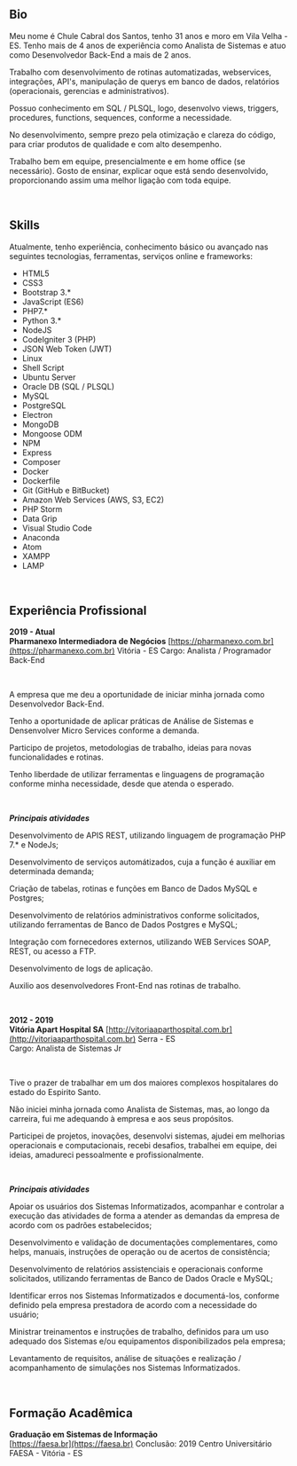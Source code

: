 ## Bio

Meu nome é Chule Cabral dos Santos, tenho 31 anos e moro em Vila Velha - ES. Tenho mais de 4 anos de experiência como Analista de Sistemas e atuo como Desenvolvedor Back-End a mais de 2 anos.

Trabalho com desenvolvimento de rotinas automatizadas, webservices, integrações, API's, manipulação de querys em banco de dados, relatórios (operacionais, gerencias e administrativos).

Possuo conhecimento em SQL / PLSQL, logo, desenvolvo views, triggers, procedures, functions, sequences, conforme a necessidade.

No desenvolvimento, sempre prezo pela otimização e clareza do código, para criar produtos de qualidade e com alto desempenho.

Trabalho bem em equipe, presencialmente e em home office (se necessário). Gosto de ensinar, explicar oque está sendo desenvolvido, proporcionando assim uma melhor ligação com toda equipe.


<br>

## Skills

Atualmente, tenho experiência, conhecimento básico ou avançado nas seguintes tecnologias, ferramentas, serviços online e frameworks:

* HTML5
* CSS3
* Bootstrap 3.*
* JavaScript (ES6)
* PHP7.*
* Python 3.*
* NodeJS
* CodeIgniter 3 (PHP)
* JSON Web Token (JWT)
* Linux
* Shell Script
* Ubuntu Server
* Oracle DB (SQL / PLSQL)
* MySQL
* PostgreSQL
* Electron
* MongoDB
* Mongoose ODM
* NPM
* Express
* Composer
* Docker
* Dockerfile
* Git (GitHub e BitBucket)
* Amazon Web Services (AWS, S3, EC2)
* PHP Storm
* Data Grip
* Visual Studio Code
* Anaconda
* Atom
* XAMPP
* LAMP

<br>

## Experiência Profissional

**2019 - Atual**  
**Pharmanexo Intermediadora de Negócios**
[https://pharmanexo.com.br](https://pharmanexo.com.br)
Vitória - ES
Cargo: Analista / Programador Back-End

<br>

A empresa que me deu a oportunidade de iniciar minha jornada como Desenvolvedor Back-End.

Tenho a oportunidade de aplicar práticas de Análise de Sistemas e Densenvolver Micro Services conforme a demanda.

Participo de projetos, metodologias de trabalho, ideias para novas funcionalidades e rotinas.

Tenho liberdade de utilizar ferramentas e linguagens de programação conforme minha necessidade, desde que atenda o esperado.

<br>

***Principais atividades***

Desenvolvimento de APIS REST, utilizando linguagem de programação PHP 7.* e NodeJs;

Desenvolvimento de serviços automátizados, cuja a função é auxiliar em determinada demanda;

Criação de tabelas, rotinas e funções em Banco de Dados MySQL e Postgres;

Desenvolvimento de relatórios administrativos conforme solicitados, utilizando ferramentas de Banco de Dados Postgres e MySQL; 

Integração com fornecedores externos, utilizando WEB Services SOAP, REST, ou acesso a FTP.

Desenvolvimento de logs de aplicação.

Auxilio aos desenvolvedores Front-End nas rotinas de trabalho.

<br>

**2012 - 2019**  
**Vitória Apart Hospital SA**
[http://vitoriaaparthospital.com.br](http://vitoriaaparthospital.com.br)
Serra - ES  
Cargo: Analista de Sistemas Jr

<br>

Tive o prazer de trabalhar em um dos maiores complexos hospitalares do estado do Espirito Santo.

Não iniciei minha jornada como Analista de Sistemas, mas, ao longo da carreira, fui me adequando à empresa e aos seus propósitos.

Participei de projetos, inovações, desenvolvi sistemas, ajudei em melhorias operacionais e computacionais, recebi desafios, trabalhei em equipe, dei ideias, amadureci pessoalmente e profissionalmente.

<br>

***Principais atividades***

Apoiar os usuários dos Sistemas Informatizados, acompanhar e controlar a execução das atividades de forma a atender as demandas da empresa de acordo com os padrões estabelecidos; 

Desenvolvimento e validação de documentações complementares, como helps, manuais, instruções de operação ou de acertos de consistência; 

Desenvolvimento de relatórios assistenciais e operacionais conforme solicitados, utilizando ferramentas de Banco de Dados Oracle e MySQL; 

Identificar erros nos Sistemas Informatizados e documentá-los, conforme definido pela empresa prestadora de acordo com a necessidade do usuário; 

Ministrar treinamentos e instruções de trabalho, definidos para um uso adequado dos Sistemas e/ou equipamentos disponibilizados pela empresa; 

Levantamento de requisitos, análise de situações e realização / acompanhamento de simulações nos Sistemas Informatizados. 

<br>

## Formação Acadêmica

**Graduação em Sistemas de Informação**  
[https://faesa.br](https://faesa.br)
Conclusão: 2019
Centro Universitário FAESA - Vitória - ES  


